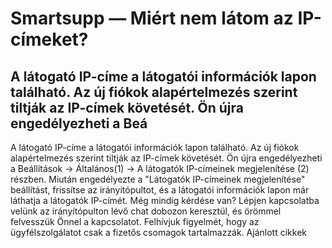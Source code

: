 # Smartsupp — Miért nem látom az IP-címeket?
## A látogató IP-címe a látogatói információk lapon található. Az új fiókok alapértelmezés szerint tiltják az IP-címek követését. Ön újra engedélyezheti a Beá
A látogató IP-címe a látogatói információk lapon található. Az új fiókok alapértelmezés szerint tiltják az IP-címek követését. Ön újra engedélyezheti a Beállítások → Általános(1) → A látogatók IP-címeinek megjelenítése (2) részben.
Miután engedélyezte a "Látogatók IP-címeinek megjelenítése" beállítást, frissítse az irányítópultot, és a látogatói információk lapon már láthatja a látogatók IP-címét.
Még mindig kérdése van? Lépjen kapcsolatba velünk az irányítópulton lévő chat dobozon keresztül, és örömmel felvesszük Önnel a kapcsolatot. Felhívjuk figyelmét, hogy az ügyfélszolgálatot csak a fizetős csomagok tartalmazzák. 
Ajánlott cikkek

